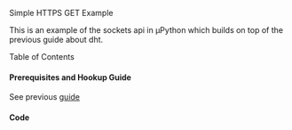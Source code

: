 Simple HTTPS GET Example

This is an example of the sockets api in µPython which builds on top of the previous guide about dht.

Table of Contents

#### Prerequisites and Hookup Guide

See previous  [guide](https://github.com/harsh2204/Micropython-ESP-8266/tree/master/DHT22-Example#prerequisites)

#### Code